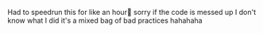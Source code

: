 Had to speedrun this for like an hour🥹 sorry if the code is messed up I don't know what I did it's a mixed bag of bad practices hahahaha
